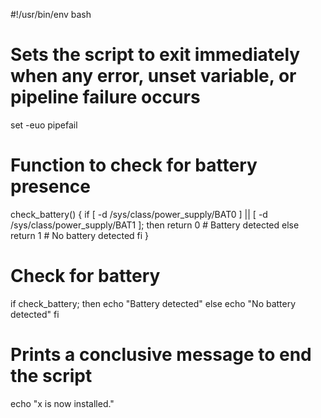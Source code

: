 #!/usr/bin/env bash

# Sets the script to exit immediately when any error, unset variable, or pipeline failure occurs
set -euo pipefail

# Function to check for battery presence
check_battery() {
    if [ -d /sys/class/power_supply/BAT0 ] || [ -d /sys/class/power_supply/BAT1 ]; then
        return 0  # Battery detected
    else
        return 1  # No battery detected
    fi
}

# Check for battery
if check_battery; then
    echo "Battery detected"
else
    echo "No battery detected"
fi

# Prints a conclusive message to end the script
echo "x is now installed."
